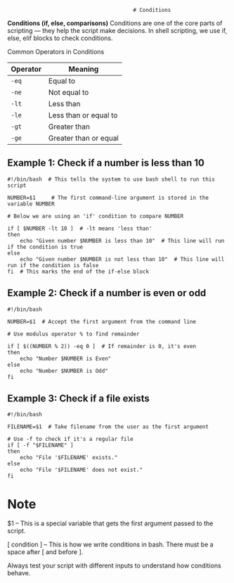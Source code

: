                                             # Conditions

**Conditions (if, else, comparisons)**
Conditions are one of the core parts of scripting — they help the script make decisions. In shell scripting, we use if, else, elif blocks to check conditions.

Common Operators in Conditions

| Operator |       Meaning         |
| -------- | --------------------- |
| `-eq`    | Equal to              |
| `-ne`    | Not equal to          |
| `-lt`    | Less than             |
| `-le`    | Less than or equal to |
| `-gt`    | Greater than          |
| `-ge`    | Greater than or equal |


## Example 1: Check if a number is less than 10


    #!/bin/bash  # This tells the system to use bash shell to run this script

    NUMBER=$1     # The first command-line argument is stored in the variable NUMBER

    # Below we are using an 'if' condition to compare NUMBER

    if [ $NUMBER -lt 10 ]  # -lt means 'less than'
    then
        echo "Given number $NUMBER is less than 10"  # This line will run if the condition is true
    else
        echo "Given number $NUMBER is not less than 10"  # This line will run if the condition is false
    fi  # This marks the end of the if-else block


## Example 2: Check if a number is even or odd

    #!/bin/bash

    NUMBER=$1  # Accept the first argument from the command line

    # Use modulus operator % to find remainder

    if [ $((NUMBER % 2)) -eq 0 ]  # If remainder is 0, it's even
    then
        echo "Number $NUMBER is Even"
    else
        echo "Number $NUMBER is Odd"
    fi


## Example 3: Check if a file exists

    #!/bin/bash

    FILENAME=$1  # Take filename from the user as the first argument

    # Use -f to check if it's a regular file
    if [ -f "$FILENAME" ]
    then
        echo "File '$FILENAME' exists."
    else
        echo "File '$FILENAME' does not exist."
    fi


# Note

$1 – This is a special variable that gets the first argument passed to the script.

[ condition ] – This is how we write conditions in bash. There must be a space after [ and before ].

Always test your script with different inputs to understand how conditions behave.

